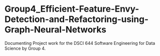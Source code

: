 # Group4_Efficient-Feature-Envy-Detection-and-Refactoring-using-Graph-Neural-Networks
Documenting Project work for the DSCI 644 Software Engineering for Data Science by Group 4.
